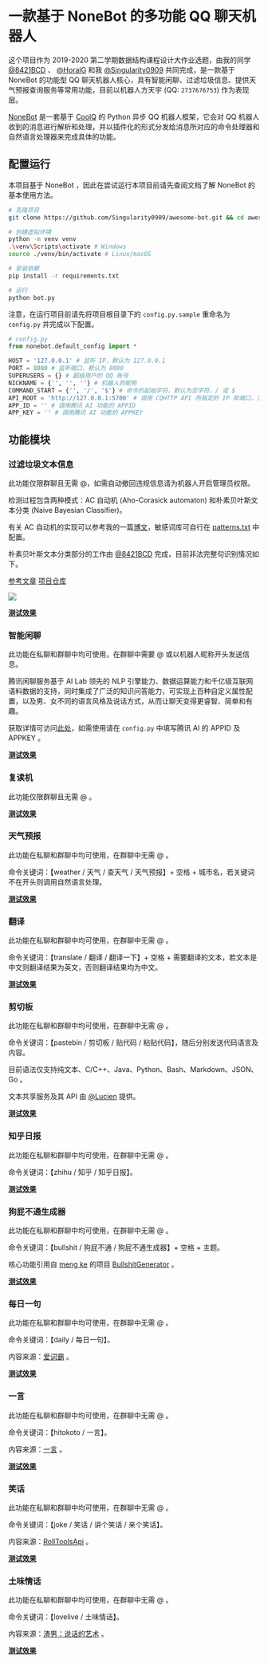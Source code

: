 # 一款基于 NoneBot 的多功能 QQ 聊天机器人

这个项目作为 2019-2020 第二学期数据结构课程设计大作业选题，由我的同学 [@8421BCD](https://github.com/8421BCD) 、 [@HoralG](https://github.com/HoralG) 和我 [@Singularity0909](https://github.com/Singularity0909/) 共同完成，是一款基于 NoneBot 的功能型 QQ 聊天机器人核心，具有智能闲聊、过滤垃圾信息、提供天气预报查询服务等常用功能，目前以机器人方天宇 (QQ: `2737676753`) 作为表现层。

[NoneBot](https://nonebot.cqp.moe/) 是一套基于 [CoolQ](https://cqp.cc/) 的 Python 异步 QQ 机器人框架，它会对 QQ 机器人收到的消息进行解析和处理，并以插件化的形式分发给消息所对应的命令处理器和自然语言处理器来完成具体的功能。

## 配置运行

本项目基于 NoneBot ，因此在尝试运行本项目前请先查阅文档了解 NoneBot 的基本使用方法。

```bash
# 克隆项目
git clone https://github.com/Singularity0909/awesome-bot.git && cd awesome-bot

# 创建虚拟环境
python -m venv venv
.\venv\Scripts\activate # Windows
source ./venv/bin/activate # Linux/macOS

# 安装依赖
pip install -r requirements.txt

# 运行
python bot.py
```

注意，在运行项目前请先将项目根目录下的 `config.py.sample` 重命名为 `config.py` 并完成以下配置。

```python
# config.py
from nonebot.default_config import *

HOST = '127.0.0.1' # 监听 IP，默认为 127.0.0.1
PORT = 8080 # 监听端口，默认为 8080
SUPERUSERS = {} # 超级用户的 QQ 账号
NICKNAME = {'', '', ''} # 机器人的昵称
COMMAND_START = {'', '/', '$'} # 命令的起始字符，默认为空字符、/ 或 $
API_ROOT = 'http://127.0.0.1:5700' # 调用 CQHTTP API 所指定的 IP 和端口，注意要与 CQHTTP 配置一致，默认为 127.0.0.1:5700
APP_ID = '' # 调用腾讯 AI 功能的 APPID
APP_KEY = '' # 调用腾讯 AI 功能的 APPKEY
```

## 功能模块

### 过滤垃圾文本信息

此功能仅限群聊且无需 @，如需自动撤回违规信息请为机器人开启管理员权限。

检测过程包含两种模式：AC 自动机 (Aho-Corasick automaton) 和朴素贝叶斯文本分类 (Naive Bayesian Classifier)。

有关 AC 自动机的实现可以参考我的一篇[博文](https://www.macrohard.cn/archives/22/)，敏感词库可自行在 [patterns.txt](/awesome/data/patterns.txt) 中配置。

朴素贝叶斯文本分类部分的工作由 [@8421BCD](https://github.com/8421BCD) 完成，目前非法完整句识别情况如下。

[参考文章](https://zhuanlan.zhihu.com/p/25835417) [项目仓库](https://github.com/8421BCD/Naive-Bayes-Classifier)

![](https://oss.macrohard.cn/img/screenshot/20200511122803.png)

[**测试效果**](https://oss.macrohard.cn/img/screenshot/20200511120735.gif)

### 智能闲聊

此功能在私聊和群聊中均可使用，在群聊中需要 @ 或以机器人昵称开头发送信息。

腾讯闲聊服务基于 AI Lab 领先的 NLP 引擎能力、数据运算能力和千亿级互联网语料数据的支持，同时集成了广泛的知识问答能力，可实现上百种自定义属性配置，以及男、女不同的语言风格及说话方式，从而让聊天变得更睿智、简单和有趣。

获取详情可访问[此处](https://ai.qq.com/product/nlpchat.shtml)，如需使用请在 `config.py` 中填写腾讯 AI 的 APPID 及 APPKEY 。

[**测试效果**](https://oss.macrohard.cn/img/screenshot/20200512123951.gif)

### 复读机

此功能仅限群聊且无需 @ 。

[**测试效果**](https://oss.macrohard.cn/img/screenshot/20200512125109.gif)

### 天气预报

此功能在私聊和群聊中均可使用，在群聊中无需 @ 。

命令关键词：【weather / 天气 / 查天气 / 天气预报】+ 空格 + 城市名，若关键词不在开头则调用自然语言处理。

[**测试效果**](https://oss.macrohard.cn/img/screenshot/20200512130754.gif)

### 翻译

此功能在私聊和群聊中均可使用，在群聊中无需 @ 。

命令关键词：【translate / 翻译 / 翻译一下】+ 空格 + 需要翻译的文本，若文本是中文则翻译结果为英文，否则翻译结果均为中文。

[**测试效果**](https://oss.macrohard.cn/img/screenshot/20200512131804.gif)

### 剪切板

此功能在私聊和群聊中均可使用，在群聊中无需 @ 。

命令关键词：【pastebin / 剪切板 / 贴代码 / 粘贴代码】，随后分别发送代码语言及内容。

目前语法仅支持纯文本、C/C++、Java、Python、Bash、Markdown、JSON、Go 。

文本共享服务及其 API 由 [@Lucien](https://github.com/LucienShui) 提供。

[**测试效果**](https://oss.macrohard.cn/img/screenshot/20200512133136.gif)

### 知乎日报

此功能在私聊和群聊中均可使用，在群聊中无需 @ 。

命令关键词：【zhihu / 知乎 / 知乎日报】。

[**测试效果**](https://oss.macrohard.cn/img/screenshot/20200512133646.gif)

### 狗屁不通生成器

此功能在私聊和群聊中均可使用，在群聊中无需 @ 。

命令关键词：【bullshit / 狗屁不通 / 狗屁不通生成器】+ 空格 + 主题。

核心功能引用自 [meng ke](https://github.com/menzi11) 的项目 [BullshitGenerator](https://github.com/menzi11/BullshitGenerator) 。

[**测试效果**](https://oss.macrohard.cn/img/screenshot/20200512134418.gif)

### 每日一句

此功能在私聊和群聊中均可使用，在群聊中无需 @ 。

命令关键词：【daily / 每日一句】。

内容来源：[爱词霸](http://news.iciba.com/views/dailysentence/) 。

[**测试效果**](https://oss.macrohard.cn/img/screenshot/20200512134926.gif)

### 一言

此功能在私聊和群聊中均可使用，在群聊中无需 @ 。

命令关键词：【hitokoto / 一言】。

内容来源：[一言](https://hitokoto.cn/) 。

[**测试效果**](https://oss.macrohard.cn/img/screenshot/20200512135229.gif)

### 笑话

此功能在私聊和群聊中均可使用，在群聊中无需 @ 。

命令关键词：【joke / 笑话 / 讲个笑话 / 来个笑话】。

内容来源：[RollToolsApi](https://www.mxnzp.com) 。

[**测试效果**](https://oss.macrohard.cn/img/screenshot/20200512135837.gif)

### 土味情话

此功能在私聊和群聊中均可使用，在群聊中无需 @ 。

命令关键词：【lovelive / 土味情话】。

内容来源：[渣男：说话的艺术](https://lovelive.tools/) 。

[**测试效果**](https://oss.macrohard.cn/img/screenshot/20200512135827.gif)
